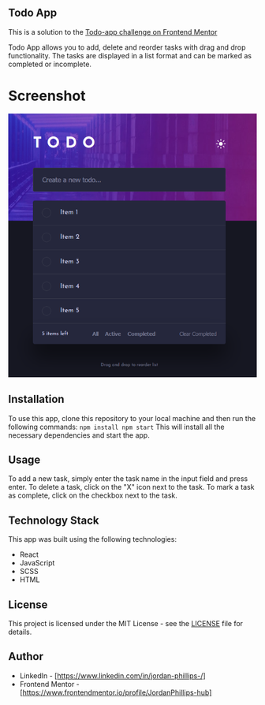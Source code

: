 ## Todo App

This is a solution to the [Todo-app challenge on Frontend Mentor](https://www.frontendmentor.io/solutions/todoapp-EqWzvAhIWX)

Todo App allows you to add, delete and reorder tasks with drag and drop functionality. The tasks are displayed in a list format and can be marked as completed or incomplete.  

# Screenshot

![](todo-app-screenshot.png)

## Installation

To use this app, clone this repository to your local machine and then run the following commands:
`npm install
npm start`
This will install all the necessary dependencies and start the app.

## Usage

To add a new task, simply enter the task name in the input field and press enter. To delete a task, click on the "X" icon next to the task. To mark a task as complete, click on the checkbox next to the task.

## Technology Stack

This app was built using the following technologies:
-   React
-   JavaScript
-   SCSS
-   HTML

## License

This project is licensed under the MIT License - see the [LICENSE](LICENSE) file for details.

## Author

- LinkedIn - [https://www.linkedin.com/in/jordan-phillips-/]
- Frontend Mentor - [https://www.frontendmentor.io/profile/JordanPhillips-hub]
